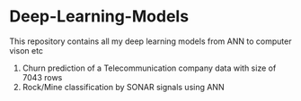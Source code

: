 
# Deep-Learning-Models
This repository contains all my deep learning models from ANN to computer vison etc
1. Churn prediction of a Telecommunication  company data with size of 7043 rows
2. Rock/Mine classification by SONAR signals using ANN 
